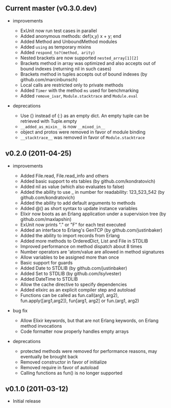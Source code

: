## Current master (v0.3.0.dev)

* improvements
  * ExUnit now run test cases in parallel
  * Added anonymous methods: def(x,y) x + y; end
  * Added Method and UnboundMethod modules
  * Added `using` as temporary mixins
  * Added `respond_to?(method, arity)`
  * Nested brackets are now supported `nested_array[1][2]`
  * Brackets method in array was optimized and also accepts out of bound indexes (returning nil in such cases)
  * Brackets method in tuples accepts out of bound indexes (by github.com/marcinbunsch)
  * Local calls are restricted only to private methods
  * Added `Timer` with the method `ms` used for benchmarking
  * Added `remove_ivar`, `Module.stacktrace` and `Module.eval`

* deprecations
  * Use {} instead of {:} as an empty dict. An empty tuple can be retrieved with Tuple.empty
  * `__added_as_mixin__` is now `__mixed_in__`
  * object and protos were removed in favor of module binding
  * `__stacktrace__` was removed in favor of `Module.stacktrace`

## v0.2.0 (2011-04-25)

* improvements
  * Added File.read, File.read_info and others
  * Added basic support to ets tables (by github.com/kondratovich)
  * Added nil as value (which also evaluates to false)
  * Added the ability to use _ in number for readability: 123\_523\_542 (by github.com/kondratovich)
  * Added the ability to add default arguments to methods
  * Added @() as short syntax to update instance variables
  * Elixir now boots as an Erlang application under a supervision tree (by github.com/maxlapshin)
  * ExUnit now prints "." or "F" for each test executed
  * Added an interface to Erlang's GenTCP (by github.com/justinbaker)
  * Added the ability to import records from Erlang
  * Added more methods to OrderedDict, List and File in STDLIB
  * Improved performance on method dispatch about 8 times
  * Number operators are 'atom/value are allowed in method signatures
  * Allow variables to be assigned more than once
  * Basic support for guards
  * Added Date to STDLIB (by github.com/justinbaker)
  * Added Set to STDLIB (by github.com/lsylvester)
  * Added DateTime to STDLIB
  * Allow the cache directive to specify dependencies
  * Added elixirc as an explicit compiler step and autoload
  * Functions can be called as fun.call(arg1, arg2), fun.apply([arg1,arg2]), fun[arg1, arg2] or fun.(arg1, arg2)

* bug fix
  * Allow Elixir keywords, but that are not Erlang keywords, on Erlang method invocations
  * Code formatter now properly handles empty arrays

* deprecations
  * protected methods were removed for performance reasons, may eventually be brought back
  * Removed constructor in favor of initialize
  * Removed require in favor of autoload
  * Calling functions as fun() is no longer supported

## v0.1.0 (2011-03-12)

* Initial release